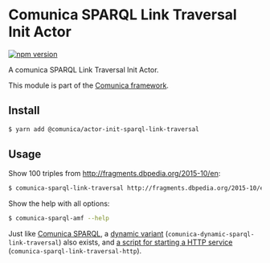 # Comunica SPARQL Link Traversal Init Actor

[![npm version](https://badge.fury.io/js/%40comunica%2Factor-init-sparql-link-traversal.svg)](https://www.npmjs.com/package/@comunica/actor-init-sparql-link-traversal)

A comunica SPARQL Link Traversal Init Actor.

This module is part of the [Comunica framework](https://github.com/comunica/comunica).

## Install

```bash
$ yarn add @comunica/actor-init-sparql-link-traversal
```

## Usage

Show 100 triples from http://fragments.dbpedia.org/2015-10/en:

```bash
$ comunica-sparql-link-traversal http://fragments.dbpedia.org/2015-10/en "CONSTRUCT WHERE { ?s ?p ?o } LIMIT 100"
```

Show the help with all options:

```bash
$ comunica-sparql-amf --help
```

Just like [Comunica SPARQL](https://github.com/comunica/comunica/tree/master/packages/actor-init-sparql),
a [dynamic variant](https://github.com/comunica/comunica/tree/master/packages/actor-init-sparql#usage-from-the-command-line) (`comunica-dynamic-sparql-link-traversal`) also exists,
and [a script for starting a HTTP service](https://github.com/comunica/comunica/tree/master/packages/actor-init-sparql#usage-from-http) (`comunica-sparql-link-traversal-http`).
